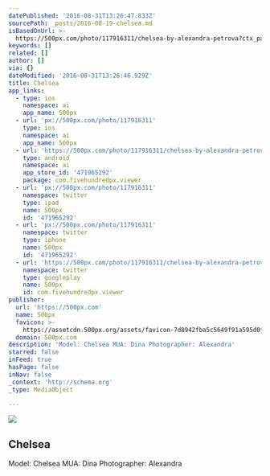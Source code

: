 ```yaml
---
datePublished: '2016-08-31T13:26:47.833Z'
sourcePath: _posts/2016-08-19-chelsea.md
isBasedOnUrl: >-
  https://500px.com/photo/117916311/chelsea-by-alexandra-petrova?ctx_page=1&from=user&user_id=37505
keywords: []
related: []
author: []
via: {}
dateModified: '2016-08-31T13:26:46.929Z'
title: Chelsea
app_links:
  - type: ios
    namespace: ai
    app_name: 500px
  - url: 'px://500px.com/photo/117916311'
    type: ios
    namespace: ai
    app_name: 500px
  - url: 'https://500px.com/photo/117916311/chelsea-by-alexandra-petrova'
    type: android
    namespace: ai
    app_store_id: '471965292'
    package: com.fivehundredpx.viewer
  - url: 'px://500px.com/photo/117916311'
    namespace: twitter
    type: ipad
    name: 500px
    id: '471965292'
  - url: 'px://500px.com/photo/117916311'
    namespace: twitter
    type: iphone
    name: 500px
    id: '471965292'
  - url: 'https://500px.com/photo/117916311/chelsea-by-alexandra-petrova'
    namespace: twitter
    type: googleplay
    name: 500px
    id: com.fivehundredpx.viewer
publisher:
  url: 'https://500px.com'
  name: 500px
  favicon: >-
    https://assetcdn.500px.org/assets/favicon-7d8942fba5c5649f91a595d0fc749c83.ico
  domain: 500px.com
description: 'Model: Chelsea MUA: Dina Photographer: Alexandra'
starred: false
inFeed: true
hasPage: false
inNav: false
_context: 'http://schema.org'
_type: MediaObject

---
```

<article style=""><img src="https://imgflo.herokuapp.com/graph/vahj1ThiexotieMo/57a42b9f00c5d83342f457ddb99de534/noop?input=https%3A%2F%2Fdrscdn.500px.org%2Fphoto%2F117916311%2Fq%253D80_m%253D2000%2F77c712dba95604beb8c0878de17c0501" /><h1>Chelsea</h1><p>Model: Chelsea MUA: Dina Photographer: Alexandra</p></article>